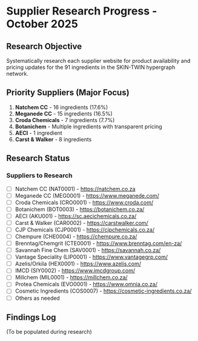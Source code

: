# Supplier Research Progress - October 2025

## Research Objective
Systematically research each supplier website for product availability and pricing updates for the 91 ingredients in the SKIN-TWIN hypergraph network.

## Priority Suppliers (Major Focus)
1. **Natchem CC** - 16 ingredients (17.6%)
2. **Meganede CC** - 15 ingredients (16.5%)
3. **Croda Chemicals** - 7 ingredients (7.7%)
4. **Botanichem** - Multiple ingredients with transparent pricing
5. **AECI** - 1 ingredient
6. **Carst & Walker** - 8 ingredients

## Research Status

### Suppliers to Research
- [ ] Natchem CC (NAT0001) - https://natchem.co.za
- [ ] Meganede CC (MEG0001) - https://www.meganede.com/
- [ ] Croda Chemicals (CRO0001) - https://www.croda.com/
- [ ] Botanichem (BOT0003) - https://botanichem.co.za/
- [ ] AECI (AKU001) - https://sc.aecichemicals.co.za/
- [ ] Carst & Walker (CAR0002) - https://carstwalker.com/
- [ ] CJP Chemicals (CJP0001) - https://cjpchemicals.co.za/
- [ ] Chempure (CHE0004) - https://chempure.co.za/
- [ ] Brenntag/Chemgrit (CTE0001) - https://www.brenntag.com/en-za/
- [ ] Savannah Fine Chem (SAV0001) - https://savannah.co.za/
- [ ] Vantage Speciality (LIP0001) - https://www.vantagegrp.com/
- [ ] Azelis/Orkila (HEX0001) - https://www.azelis.com/
- [ ] IMCD (SIY0002) - https://www.imcdgroup.com/
- [ ] Millchem (MIL0001) - https://millchem.co.za/
- [ ] Protea Chemicals (EVO0001) - https://www.omnia.co.za/
- [ ] Cosmetic Ingredients (COS0007) - https://cosmetic-ingredients.co.za/
- [ ] Others as needed

## Findings Log
(To be populated during research)


